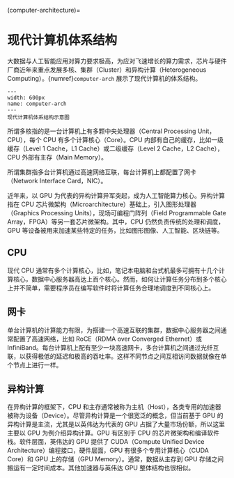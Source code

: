 (computer-architecture)=
# 现代计算机体系结构

大数据与人工智能应用对算力要求极高，为应对飞速增长的算力需求，芯片与硬件厂商近年来重点发展多核、集群（Cluster）和异构计算（Heterogeneous Computing）。{numref}`computer-arch` 展示了现代计算机的体系结构。

```{figure} ../img/ch-intro/computer-arch.svg
---
width: 600px
name: computer-arch
---
现代计算机体系结构示意图
```

所谓多核指的是一台计算机上有多颗中央处理器（Central Processing Unit，CPU），每个 CPU 有多个计算核心（Core）。CPU 内部有自己的缓存，比如一级缓存（Level 1 Cache，L1 Cache）或二级缓存（Level 2 Cache，L2 Cache），CPU 外部有主存（Main Memory）。

所谓集群指多台计算机通过高速网络互联，每台计算机上都配置了网卡（Network Interface Card，NIC）。

近年来，以 GPU 为代表的异构计算异军突起，成为人工智能算力核心。异构计算指在 CPU 芯片微架构（Microarchitecture）基础上，引入图形处理器（Graphics Processing Units），现场可编程门阵列（Field Programmable Gate Array，FPGA）等另一套芯片微架构。其中，CPU 仍然负责传统的处理和调度，GPU 等设备被用来加速某些特定的任务，比如图形图像、人工智能、区块链等。

## CPU

现代 CPU 通常有多个计算核心，比如，笔记本电脑和台式机最多可拥有十几个计算核心，数据中心服务器高达上百个核心。然而，如何让计算任务分布到多个核心上并不简单，需要程序员在编写软件时将计算任务合理地调度到不同核心上。

## 网卡

单台计算机的计算能力有限，为搭建一个高速互联的集群，数据中心服务器之间通常配置了高速网络，比如 RoCE（RDMA over Converged Ethernet）或 InfiniBand。每台计算机上配有至少一块高速网卡，多台计算机之间通过光纤互联，以获得极低的延迟和极高的吞吐率。这样不同节点之间互相访问数据就像在单个节点上进行一样。

## 异构计算

在异构计算的框架下，CPU 和主存通常被称为主机（Host），各类专用的加速器被称为设备（Device）。尽管异构计算是一个很宽泛的概念，但当前基于 GPU 的异构计算是主流，尤其是以英伟达为代表的 GPU 占据了大量市场份额，所以这里主要以 GPU 为例介绍异构计算。GPU 有区别于 CPU 的芯片微架构和编译软件栈。软件层面，英伟达的 GPU 提供了 CUDA（Compute Unified Device Architecture）编程接口，硬件层面，GPU 有很多个专用计算核心（CUDA Core）和 GPU 上的存储（GPU Memory）。通常，数据从主存到 GPU 存储之间搬运有一定时间成本。其他加速器与英伟达 GPU 整体结构也很相似。